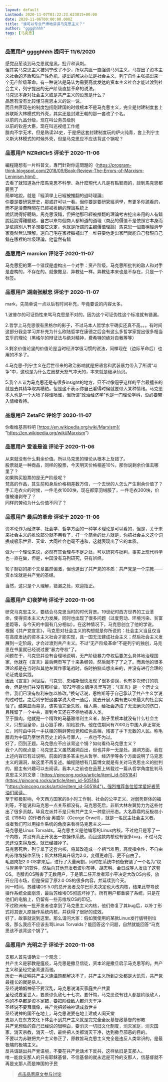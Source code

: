 ```yaml
---
layout: default
Lastmod: 2020-11-07T01:22:23.623815+00:00
date: 2020-11-06T00:00:00.000Z
title: "谁可以专业严肃地讲讲马克思主义？"
author: "gggghhhh"
tags: [马克思]
---
```



### 品葱用户 **gggghhhh** 提问于 11/6/2020
    
感觉品葱谈到马克思就是黑，批评和讽刺。  
但其实马克思主义被列宁改了不少，所以共匪一直强调马列主义，马提出了资本主义社会的矛盾和生产性危机，提出的解决办法是社会主义，列宁自作主张搞出来一个无产阶级革命。有一种说法是马认为需要高度发达的资本主义社会才能过渡到社会主义，列宁提出的无产阶级直接革命的说法。  
马克思本身对社会主义或是共产主义的设想是什么？  
品葱有没有比较懂马克思主义的说一说。  
而且共匪现在的制度包括刚建国的时候根本不是马克思主义，完全是封建制度套上苏联斯大林模式的外壳，其实还是封建王朝的那一套改了个名。  
以前的九品分级，现在叫公务员级别  
以前的钦差大臣，现在叫巡视组工作组  
腊肉不学无术，但是熟读24史，于是把这套封建制度玩的炉火纯青，套上列宁主义斯大林模式的时候外壳，但是马克思应不应该背这个锅呢？
    
                

### 品葱用户 **NZRdlClr5** 评论于 2020-11-06
        
編程隨想有一片科普文，專門針對你這問題的（https://program-think.blogspot.com/2018/09/Book-Review-The-Errors-of-Marxism-Leninism.html）  
去看了就知道為什麼馬克思不科學、為什麼現代人凡是有點智商的，談到馬克思都要黑了  
簡單地說，就是『經濟學上已經被推翻的過時理論』  
你要是要研究歷史，那或許可以一看。但你要是要研究經濟學，有更多你該看的，而不是浪費時間在已經被推翻的理論系統上  
說話說得好聽點，馬克思沒錯，但把他那已經被推翻的理論考古挖出來用的人有錯  
說話說得難聽點，自古以來每個商人都知道的道理（商品的價值不是依照它本身而是依照別人有多想要它決定，也就是所謂的主觀價值理論）馬克思一個自稱經濟學家竟然無法理解，還自己宅在家裡腦補出了一堆只要他走出家門就能自己發現自己錯在哪裡的垃圾理論，他當然有錯
        
                

### 品葱用户 **marcion** 评论于 2020-11-07
        
马克思犯的第一个错误是虚构出一个对手：资产阶级。马克思所批判的敌人和对手是虚构的，不存在的。就像撒旦、异教徒一样。异教徒本来也是不存在，只是一个标签。
        
                

### 品葱用户 **湖南张献忠** 评论于 2020-11-07
        
mark，先简单说一点以后有时间补充，毕竟要说的内容太多。  
  
1.波普尔的可证伪性来骂马克思是不对的，因为这个可证伪性这个标准就有错漏。  
  
2.哲学上马克思很有黑格尔的影子，不过马本人哲学水平确实还真不高。。。有时间这部分我会学习并补充为什么欧陆哲学在康德之后会有这么多哲学家提出很多相当玄乎的理论（黑格尔的辩证法与绝对精神，费希特的绝对自我等等）  
  
3.剩余价值论里的价值论是当时经济学很习惯的说法，同样现在（边际革命后）也用的不多了。  
  
4.马克思-列宁主义在后世带来的政治影响就是把语言和武装暴力带入了所谓“斗争”中，这也是为什么左圈整天怒气冲天的，本来就是继承仙贝。  
  
5.我个人认为马克思还是有很多insight的地方，只不过像逼乎这样的平台最擅长的就是去其精华取其糟粕。但是这不表示你自己看得时候就要带入某种情绪。马克思本人也是一个大喷子碰谁喷谁，但所谓“政治经济学”也是一门理论学科，没必要带入情绪看待。
        
                

### 品葱用户 **ZetaFC** 评论于 2020-11-07
        
你看维基百科吧 [https://en.wikipedia.org/wiki/Marxism]( "https://en.wikipedia.org/wiki/Marxism")
        
                

### 品葱用户 **爱谁是谁** 评论于 2020-11-06
        
从来就没有什么剩余价值。所以马克思的理论从根本上及错了。  
股票就是一种商品，同样的股票，今天明天价格相差10%，那你说剩余价值去哪里了？  
如果购买股票的是无产阶级呢？  
梵高的作品，其生前和身后价格相差数万倍，一个去世的人怎么产生剩余价值了？  
手工毛衣火的时候，一件毛衣1000块，现在都穿羽绒服了，一件毛衣300块，价值被谁剥夺了？  
同样的劳动为什么价值不同了？
        
                

### 品葱用户 **最后的革命** 评论于 2020-11-06
        
资本论作为经济学、社会学、哲学方面的一种学术理论是可以看的，但是，关于未来社会主义的推论部分就不用看了，打一个简单的比方就是，你把社会主义这个词换成极乐世界、天堂、大同社会也毫不违和，这就表现出了它的本质。  
  
做为一个理论来说，必然有其合理与不足之处，可以研究与批判，事实上现代科学也一直在做，但是，中国没有马列研究，只有辨经。  
  
  
轮子剽窃的那个文章虽然偏激，但也道出了共产党的本质：共产党是一个宗教——资本论就是共产党的圣经。  
  
  
当然，这只是个人理解，错漏之处，欢迎指正。
        
                

### 品葱用户 **幻夜梦屿** 评论于 2020-11-06
        
研究马克思主义，要结合马克思当时的时代背景。19世纪时西方世界的工业革命，使得资本主义大力发展，同时也出现了很多问题（过度劳动、环境污染、贫富差距等，与今天的中国有几分相似）。在这种情况下，马克思创立了他的学说。  
根据《共产党宣言》，马克思对社会主义的构想就是你所说的：社会主义当且仅当在高度发达的资本主义社会才能实现，且一国无法建成社会主义；然后社会主义发展到一定阶段，才会过渡到共产主义。不过“无产阶级革命”不是列宁的独创，马克思在书里就已经说过要“暴力夺权”了。  
问题在于，马克思并没有合理地说明，无产阶级暴力夺权后要怎么具体地治理国家，他就在《宣言》最后两页写了十来条纲领，然后就不了了之了。而且他的很多理论都是在当时和其他左翼作家笔战时，临时拍脑瓜想出来的，并没有进行合理的论证或是实践。  
因此《宣言》问世后，马克思、恩格斯很快发现了很多谬误，也有多次修订的机会，但是他们并没有那样做。1872年德文版序言里写道：“《宣言》是一个历史文件，我们已没有权利来加以修改。”换句话说，恩格斯等于自己承认了共产主义学说的过时性。之后列宁把这套学说大改一通后，就去开展人类有史以来最大的社会实验了。结果显而易见，该实验完全失败，给人类、给社会造成了无法磨灭的伤口，且残留了一个中共，直到今天还在不停地祸害人类。  
至于腊肉，他就是一个精致的马基雅维利主义者，脑子里根本就没有什么社会主义，只想当皇帝，且心狠手辣，阴险狡诈。他在位期间有7000万中国人非正常死亡，同时由中共一手扶植的朝鲜劳动党和红色高棉，残害了手下无数的人民。称毛腊肉为中国乃至世界历史上的头号罪人，一点也不为过。  
好了，回到正题。马克思应不应该背这个锅？如何看待马克思主义？  
我个人的观点是：马克思主义虽然漏洞百出，但也并非一无是处。漏洞方面，我在上述内容已有过说明，前面的很多答主也从哲学、经济学等各个方面说明了马克思主义的漏洞，故这里不再复述。编程随想有几篇博文就是有关对马克思主义的批判的，题主有兴趣可以去阅读。我本人之前也在品葱上转载过一篇从哲学角度批判马克思主义的文章：[https://pincong.rocks/article/item\_id-505184](https://pincong.rocks/article/item_id-505184 "https://pincong.rocks/article/item_id-505184")，强烈推荐各位哲学爱好者葱油们阅读。  
至于积极影响，今天西方国家的8小时工作制、社会的公平正义、对弱势群体的福利等，不能说和马克思一点关系都没有。马克思死后，非斯大林左翼势力为这些付出了很多贡献。毕竟左派并不是只有共产主义一种意识形态。大名鼎鼎的反极权小说《1984》的作者乔治·奥威尔（George Orwell），就是一名民主社会主义者。  
或者我们可以用操作系统的角度来看待马克思主义——  
马克思是Linus Torvalds，马克思主义是他编写的Linux内核。不过他只是写了一个内核，并没有真正开发出一款操作系统。而且这款内核也有很多bug，不过马克思还没来得及改，就已经挂掉了。  
马克思死后，列宁拿了这套内核，将其改造成一个相当难用，高度指令性，不自由的苏维埃操作系统；斯大林将其升级为2.0，变得更难用、更不自由了。  
毛腊肉把2.0 OS拿来后，进行了大量阉割，同时在系统中预备安装了一个名为“权斗厚黑学”的软件，然后向其他开发者波尔布特、胡志明、金日成等人发放了这套OS。毛腊肉OS残害了无数用户，于是第二任开发者邓小平决定大改OS内核，放开应用市场，但是保留了原2.0 OS的很多内容，并延续到今天。  
同一时间，苏维埃OS 5.0的总开发者戈尔巴乔夫决定也大改内核，结果此举导致操作系统全面崩溃，最后苏维埃OS彻底坏掉了。所有用户都重装了系统，只是在他们的电脑上，仍留有一些苏维埃OS的印记。  
不过欧洲有一批开发者也拿到了马克思主义内核，他们修复了其bug后，以补丁形式将其嵌入原操作系统内核，并获得了很好的成效。  
好了，故事就说到这里。那么请问大家：假如我使用的某款Linux发行版特别垃圾，那么我应不应该去骂Linus Torvalds？能回答这个问题，自然就能回答“马克思该不该背这个锅了”。
        
                

### 品葱用户 **光明之子** 评论于 2020-11-08
        
支那人首先请确立一个观念：  
共产主义是邪教是瘟疫，马克思是撒旦信徒，资本论是撒旦启示马克思写的。共产主义和圣经完全背道而驰。  
历史一再证明共产主义连温饱都解决不了，共产主义所到之处都是大饥荒，共产党最擅长的就是杀人。  
圣经说婚姻神圣不要淫乱，马克思说消灭家庭共产共妻  
圣经说要爱世人，要原谅仇敌七十七次，要忏悔，马克思说有钱人都是阶级敌人，你的不幸都是资本家错，要把阶级敌人都消灭干净  
圣经说不要拜偶像，共产党把领袖神话成救世主  
圣经说神的国不在地上，马克思说要在地上建成人间天堂  
支那人在东方文化下体会不到共产主义就是完完全全反基督敌基督的邪教  
共产党想做的自己已经说的很明白，要消灭一切旧文化制度，消灭家庭，消灭国家，消灭宗教，消灭一切，最终把人类都消灭干净，达到撒旦邪恶的目的。  
不要以为苏联把共产主义修正了，原教旨马克思主义完全是违反人类常识的，是最极端的极端主义。  
反共请跳出共产党语境，不要在共产党话术下反共，这样依旧是支那人。  
唯一能救支那人的只有耶稣基督，不信基督的就永远是可怜的支那人，信基督就不再是支那人而是神国的子民
        
                





> [点击品葱原文参与讨论](https://pincong.rocks/question/33171)

